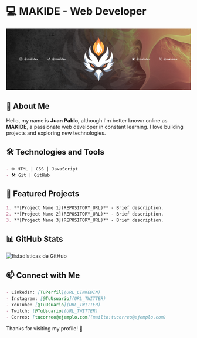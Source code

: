 # 💻 MAKIDE - Web Developer

![Banner](BANNER-MAKIDEV.png)

## 🚀 About Me
Hello, my name is **Juan Pablo**, although I'm better known online as **MAKIDE**, a passionate web developer in constant learning. I love building projects and exploring new technologies.

## 🛠️ Technologies and Tools
```md
- 🌐 HTML | CSS | JavaScript
- 🛠️ Git | GitHub
```

## 📌 Featured Projects
```md
1. **[Project Name 1](REPOSITORY_URL)** - Brief description.  
2. **[Project Name 2](REPOSITORY_URL)** - Brief description.  
3. **[Project Name 3](REPOSITORY_URL)** - Brief description.  
```

## 📊 GitHub Stats
![Estadísticas de GitHub](https://github-readme-stats.vercel.app/api?username=M4KIDEV&show_icons=true&theme=radical)

## 📫 Connect with Me
```md
- LinkedIn: [TuPerfil](URL_LINKEDIN)
- Instagram: [@TuUsuario](URL_TWITTER)
- YouTube: [@TuUsuario](URL_TWITTER)
- Twitch: [@TuUsuario](URL_TWITTER)
- Correo: [tucorreo@ejemplo.com](mailto:tucorreo@ejemplo.com)
```

Thanks for visiting my profile! 🚀



<!--
**M4KIDEV/M4KIDEV** is a ✨ _special_ ✨ repository because its `README.md` (this file) appears on your GitHub profile.

Here are some ideas to get you started:

- 🔭 I’m currently working on ...
- 🌱 I’m currently learning ...
- 👯 I’m looking to collaborate on ...
- 🤔 I’m looking for help with ...
- 💬 Ask me about ...
- 📫 How to reach me: ...
- 😄 Pronouns: ...
- ⚡ Fun fact: ...
-->
